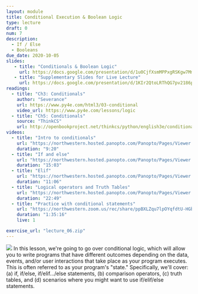 ```yaml
---
layout: module
title: Conditional Execution & Boolean Logic
type: lecture
draft: 0
num: 7
description:
  - If / Else
  - Booleans
due_date: 2020-10-05
slides: 
   - title: "Conditionals & Boolean Logic"
     url: https://docs.google.com/presentation/d/1u0CjfXsmMPPxgRSKgw7MmUdKRqtrldc14FmH_iqm0VA/edit?usp=sharing
   - title: "Supplementary Slides for Live Lecture"
     url: https://docs.google.com/presentation/d/1KIr2QtoLRThQG7pv2186p10wKoO6LZ1SGjM9YGawq_Q/edit?usp=sharing
readings:
  - title: "Ch3: Conditionals"
    author: "Severance"
    url: https://www.py4e.com/html3/03-conditional
    video_url: https://www.py4e.com/lessons/logic
  - title: "Ch5: Conditionals"
    source: "ThinkCS"
    url: http://openbookproject.net/thinkcs/python/english3e/conditionals.html
videos:
  - title: "Intro to conditionals"
    url: "https://northwestern.hosted.panopto.com/Panopto/Pages/Viewer.aspx?id=de0c78b8-2fe1-49a8-a290-aba600df60c7"
    duration: "9:20"
  - title: "If and else"
    url: "https://northwestern.hosted.panopto.com/Panopto/Pages/Viewer.aspx?id=797f5dbb-a2a9-49d7-81b0-aba600e3cccf"
    duration: "15:03"
  - title: "Elif"
    url: "https://northwestern.hosted.panopto.com/Panopto/Pages/Viewer.aspx?id=5f32d64c-1c4f-4118-88c5-aba600e819ed"
    duration: "11:06"
  - title: "Logical operators and Truth Tables"
    url: "https://northwestern.hosted.panopto.com/Panopto/Pages/Viewer.aspx?id=cac8268f-2163-49e7-92da-aba600eb5db4"
    duration: "22:49"
  - title: "Practice with conditional statements"
    url: "https://northwestern.zoom.us/rec/share/ppBXLZqu7lpOYqfdtU-HGbYKHo7nX6a81nId-fcNzRlOFuvOAiDdlE23nfpKUaqJ"
    duration: "1:35:16"
    live: 1

exercise_url: "lecture_06.zip"
---
```


<img class="module-image" src="/fall2020/assets/images/lectures/lecture_06_fork.jpg" /> In this lesson, we're going to go over conditional logic, which will allow you to write programs that have different outcomes depending on the data, events, and/or user interactions that take place as your program executes. This is often referred to as your program's "state." Specifically, we'll cover: (a) if, if/else, if/elif.../else statements, (b) comparison operators, (c) truth tables, and (d) scenarios where you might want to use if/elif/else statements.